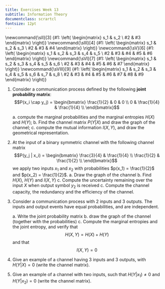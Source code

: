 ```yaml
---
title: Exercises Week 13
subtitle: Information Theory
documentclass: scrartcl
fontsize: 12pt
---
```


\newcommand{\sII}[3] {#1: \left( \begin{matrix} s_1 & s_2 \\ #2 & #3 \end{matrix} \right)}
\newcommand{\sIII}[4] {#1: \left( \begin{matrix} s_1 & s_2 & s_3 \\ #2 & #3 & #4 \end{matrix} \right)}
\newcommand{\sV}[6] {#1: \left( \begin{matrix} s_1 & s_2 & s_3 & s_4 & s_5 \\ #2 & #3 & #4 & #5 & #6 \end{matrix} \right)}
\newcommand{\sVI}[7] {#1: \left( \begin{matrix} s_1 & s_2 & s_3 & s_4 & s_5 & s_6 \\ #2 & #3 & #4 & #5 & #6 & #7 \end{matrix} \right)}
\newcommand{\sVIII}[9] {#1: \left( \begin{matrix} s_1 & s_2 & s_3 & s_4 & s_5 & s_6 & s_7 & s_8 \\ #2 & #3 & #4 & #5 & #6 & #7 & #8 & #9  \end{matrix} \right)}



1. Consider a communication process defined by the following **joint probability matrix**:
$$P(x_i \cap y_j) =
\begin{bmatrix}
\frac{1}{2} & 0 & 0 \\
0 & \frac{1}{4} & \frac{1}{4} \\
\end{bmatrix}$$

	a. compute the marginal probabilities and the marginal entropies $H(X)$ and $H(Y)$;
	b. Find the channel matrix $P(Y|X)$ and draw the graph of the channel;
	c. compute the mutual information $I(X,Y)$, and draw the geometrical representation.

3. At the input of a binary symmetric channel with the following channel matrix
$$P(y_j | x_i) =
\begin{bmatrix}
\frac{3}{4} & \frac{1}{4} \\
\frac{1}{2} & \frac{1}{2} \\
\end{bmatrix}$$
we apply two inputs $x_1$ and $x_2$ with probabilities $p(x_1) = \frac{1}{2}$ and $p(x_2) = \frac{1}{2}$.
    a. Draw the graph of the channel
    b. Find $H(X)$, $H(Y)$ and $I(X,Y)$
    c. Compute the uncertainty remaining over the input $X$ when output symbol $y_2$ is received
    c. Compute the channel capacity, the redundancy and the efficiency of the channel.

2. Consider a communication process with 2 inputs and 3 outputs. The inputs and output events have equal probabilities, and are independent.

    a. Write the joint probability matrix
    b. draw the graph of the channel (together with the probabilities)
    c. Compute the marginal entropies and the joint entropy, and verify that
$$H(X,Y) = H(X) + H(Y)$$
and that
$$I(X,Y) = 0$$

3. Give an example of a channel having 3 inputs and 3 outputs, with $H(Y|X) = 0$ (write the channel matrix).

3. Give an example of a channel with two inputs, such that $H(Y|x_1) \neq 0$ and $H(Y|x_2) = 0$ (write the channel matrix).


